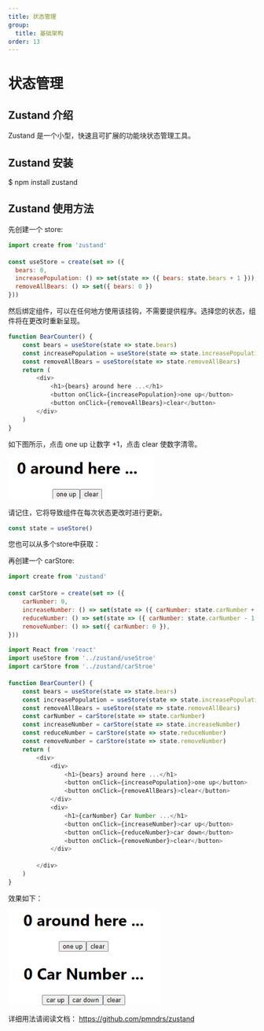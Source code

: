 ```yaml
---
title: 状态管理
group:
  title: 基础架构
order: 13
---
```


# 状态管理

## Zustand 介绍

Zustand 是一个小型，快速且可扩展的功能块状态管理工具。

## Zustand 安装

$ npm install zustand

## Zustand 使用方法

先创建一个 store:

```js
import create from 'zustand'

const useStore = create(set => ({
  bears: 0,
  increasePopulation: () => set(state => ({ bears: state.bears + 1 })),
  removeAllBears: () => set({ bears: 0 })
}))
```

然后绑定组件，可以在任何地方使用该挂钩，不需要提供程序。选择您的状态，组件将在更改时重新呈现。

```js
function BearCounter() {
    const bears = useStore(state => state.bears)
    const increasePopulation = useStore(state => state.increasePopulation)
    const removeAllBears = useStore(state => state.removeAllBears)
    return (
        <div>
            <h1>{bears} around here ...</h1>
            <button onClick={increasePopulation}>one up</button>
            <button onClick={removeAllBears}>clear</button>
        </div>
    )
}
```

如下图所示，点击 one up 让数字 +1，点击 clear 使数字清零。

![GitFlow](./demo.png)

请记住，它将导致组件在每次状态更改时进行更新。

```js
const state = useStore()
```

您也可以从多个store中获取：

再创建一个 carStore:

```js
import create from 'zustand'

const carStore = create(set => ({
    carNumber: 0,
    increaseNumber: () => set(state => ({ carNumber: state.carNumber + 1 })),
    reduceNumber: () => set(state => ({ carNumber: state.carNumber - 1 })),
    removeNumber: () => set({ carNumber: 0 }),
}))
```

```js
import React from 'react'
import useStore from '../zustand/useStroe'
import carStore from '../zustand/carStroe'

function BearCounter() {
    const bears = useStore(state => state.bears)
    const increasePopulation = useStore(state => state.increasePopulation)
    const removeAllBears = useStore(state => state.removeAllBears)
    const carNumber = carStore(state => state.carNumber)
    const increaseNumber = carStore(state => state.increaseNumber)
    const reduceNumber = carStore(state => state.reduceNumber)
    const removeNumber = carStore(state => state.removeNumber)
    return (
        <div>
            <div>
                <h1>{bears} around here ...</h1>
                <button onClick={increasePopulation}>one up</button>
                <button onClick={removeAllBears}>clear</button>
            </div>
            <div>
                <h1>{carNumber} Car Number ...</h1>  
                <button onClick={increaseNumber}>car up</button>
                <button onClick={reduceNumber}>car down</button>
                <button onClick={removeNumber}>clear</button>
            </div>
            
        </div>
    )
}
```

效果如下：

![GitFlow](./demo2.png)

详细用法请阅读文档： https://github.com/pmndrs/zustand